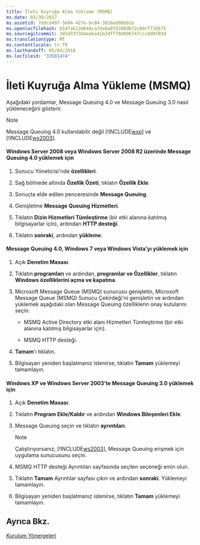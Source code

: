 ```yaml
---
title: İleti Kuyruğa Alma Yükleme (MSMQ)
ms.date: 03/30/2017
ms.assetid: 7ddcd497-3e04-427e-bc04-3610ad98b01e
ms.openlocfilehash: b54fab13d644cafda8a070280d672c60cf71b675
ms.sourcegitcommit: 3d5d33f384eeba41b2dff79d096f47ccc8d8f03d
ms.translationtype: MT
ms.contentlocale: tr-TR
ms.lasthandoff: 05/04/2018
ms.locfileid: "33501474"
---
```

# <a name="installing-message-queuing-msmq"></a>İleti Kuyruğa Alma Yükleme (MSMQ)
Aşağıdaki yordamlar, Message Queuing 4.0 ve Message Queuing 3.0 nasıl yükleneceğini gösterir.  
  
> [!NOTE]
>  Message Queuing 4.0 kullanılabilir değil [!INCLUDE[wxp](../../../../includes/wxp-md.md)] ve [!INCLUDE[ws2003](../../../../includes/ws2003-md.md)].  
  
#### <a name="to-install-message-queuing-40-on-windows-server-2008-or-windows-server-2008-r2"></a>Windows Server 2008 veya Windows Server 2008 R2 üzerinde Message Queuing 4.0 yüklemek için  
  
1.  Sunucu Yöneticisi'nde **özellikleri**.  
  
2.  Sağ bölmede altında **Özellik Özeti**, tıklatın **Özellik Ekle**.  
  
3.  Sonuçta elde edilen penceresinde **Message Queuing**.  
  
4.  Genişletme **Message Queuing Hizmetleri**.  
  
5.  Tıklatın **Dizin Hizmetleri Tümleştirme** (bir etki alanına katılmış bilgisayarlar için), ardından **HTTP desteği**.  
  
6.  Tıklatın **sonraki**, ardından **yükleme**.  
  
#### <a name="to-install-message-queuing-40-on-windows-7-or-windows-vista"></a>Message Queuing 4.0, Windows 7 veya Windows Vista'yı yüklemek için  
  
1.  Açık **Denetim Masası**.  
  
2.  Tıklatın **programları** ve ardından, **programlar ve Özellikler**, tıklatın **Windows özelliklerini açma ve kapatma**.  
  
3.  Microsoft Message Queue (MSMQ) sunucusu genişletin, Microsoft Message Queue (MSMQ) Sunucu Çekirdeği'ni genişletin ve ardından yüklemek aşağıdaki olan Message Queuing özelliklerin onay kutularını seçin:  
  
    -   MSMQ Active Directory etki alanı Hizmetleri Tümleştirme (bir etki alanına katılmış bilgisayarlar için).  
  
    -   MSMQ HTTP desteği.  
  
4.  **Tamam**'ı tıklatın.  
  
5.  Bilgisayarı yeniden başlatmanız istenirse, tıklatın **Tamam** yüklemeyi tamamlayın.  
  
#### <a name="to-install-message-queuing-30-on-windows-xp-and-windows-server-2003"></a>Windows XP ve Windows Server 2003'te Message Queuing 3.0 yüklemek için  
  
1.  Açık **Denetim Masası**.  
  
2.  Tıklatın **Program Ekle/Kaldır** ve ardından **Windows Bileşenleri Ekle**.  
  
3.  Message Queuing seçin ve tıklatın **ayrıntıları**.  
  
    > [!NOTE]
    >  Çalıştırıyorsanız, [!INCLUDE[ws2003](../../../../includes/ws2003-md.md)], Message Queuing erişmek için uygulama sunucusunu seçin.  
  
4.  MSMQ HTTP desteği Ayrıntıları sayfasında seçilen seçeneği emin olun.  
  
5.  Tıklatın **Tamam** Ayrıntılar sayfası çıkın ve ardından **sonraki**. Yüklemeyi tamamlayın.  
  
6.  Bilgisayarı yeniden başlatmanız istenirse, tıklatın **Tamam** yüklemeyi tamamlayın.  
  
## <a name="see-also"></a>Ayrıca Bkz.  
 [Kurulum Yönergeleri](../../../../docs/framework/wcf/samples/set-up-instructions.md)
